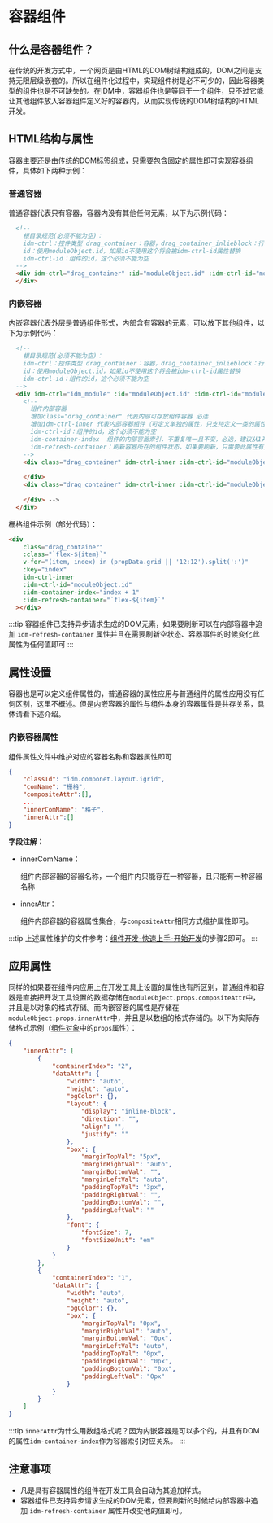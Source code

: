 # 容器组件
## 什么是容器组件？
在传统的开发方式中，一个网页是由HTML的DOM树结构组成的，DOM之间是支持无限层级嵌套的。所以在组件化过程中，实现组件树是必不可少的，因此容器类型的组件也是不可缺失的。在IDM中，容器组件也是等同于一个组件，只不过它能让其他组件放入容器组件定义好的容器内，从而实现传统的DOM树结构的HTML开发。
## HTML结构与属性
容器主要还是由传统的DOM标签组成，只需要包含固定的属性即可实现容器组件，具体如下两种示例：
### 普通容器
普通容器代表只有容器，容器内没有其他任何元素，以下为示例代码：
```html
  <!--
    根目录规范(必须不能为空)：
    idm-ctrl：控件类型 drag_container：容器，drag_container_inlieblock：行内容器，idm_module：非容器的组件
    id：使用moduleObject.id，如果id不使用这个将会被idm-ctrl-id属性替换
    idm-ctrl-id：组件的id，这个必须不能为空
  -->
  <div idm-ctrl="drag_container" :id="moduleObject.id" :idm-ctrl-id="moduleObject.id">
  </div>
```
### 内嵌容器
内嵌容器代表外层是普通组件形式，内部含有容器的元素，可以放下其他组件，以下为示例代码：
```html
  <!--
    根目录规范(必须不能为空)：
    idm-ctrl：控件类型 drag_container：容器，drag_container_inlieblock：行内容器，idm_module：非容器的组件
    id：使用moduleObject.id，如果id不使用这个将会被idm-ctrl-id属性替换
    idm-ctrl-id：组件的id，这个必须不能为空
  -->
  <div idm-ctrl="idm_module" :id="moduleObject.id" :idm-ctrl-id="moduleObject.id" class="idm-columns-layout">
    <!--
      组件内部容器
      增加class="drag_container" 代表内部可存放组件容器 必选
      增加idm-ctrl-inner 代表内部容器组件（可定义单独的属性，只支持定义一类的属性,一个组件内只包含一种） 可选
      idm-ctrl-id：组件的id，这个必须不能为空
      idm-container-index  组件的内部容器索引，不重复唯一且不变，必选，建议从1开始
      idm-refresh-container：刷新容器所在的组件状态，如果要刷新，只需要此属性有变化即可刷新整个组件的状态
    -->
    <div class="drag_container" idm-ctrl-inner :idm-ctrl-id="moduleObject.id" idm-container-index="1">
      
    </div>
    <div class="drag_container" idm-ctrl-inner :idm-ctrl-id="moduleObject.id" idm-container-index="2">
      
    </div> -->
  </div>
```
栅格组件示例（部分代码）：
```html
<div
    class="drag_container"
    :class="`flex-${item}`"
    v-for="(item, index) in (propData.grid || '12:12').split(':')"
    :key="index"
    idm-ctrl-inner
    :idm-ctrl-id="moduleObject.id"
    :idm-container-index="index + 1"
    :idm-refresh-container="`flex-${item}`"
  ></div>
```
:::tip
容器组件已支持异步请求生成的DOM元素，如果要刷新可以在内部容器中追加 `idm-refresh-container` 属性并且在需要刷新空状态、容器事件的时候变化此属性为任何值即可
:::
## 属性设置
容器也是可以定义组件属性的，普通容器的属性应用与普通组件的属性应用没有任何区别，这里不概述。但是内嵌容器的属性与组件本身的容器属性是共存关系，具体请看下述介绍。
### 内嵌容器属性
组件属性文件中维护对应的容器名称和容器属性即可
```json
{
    "classId": "idm.componet.layout.igrid",
    "comName": "栅格",
    "compositeAttr":[],
    ...
    "innerComName": "格子",
    "innerAttr":[]
}
```
**字段注解：**
- innerComName：
  
  组件内部容器的容器名称，一个组件内只能存在一种容器，且只能有一种容器名称

- innerAttr：

  组件内部容器的容器属性集合，与`compositeAttr`相同方式维护属性即可。

:::tip
上述属性维护的文件参考：[组件开发-快速上手-开始开发](./easystart.md#开始开发)的步骤2即可。
:::
## 应用属性
同样的如果要在组件内应用上在开发工具上设置的属性也有所区别，普通组件和容器是直接把开发工具设置的数据存储在`moduleObject.props.compositeAttr`中，并且是以对象的格式存储。而内嵌容器的属性是存储在`moduleObject.props.innerAttr`中，并且是以数组的格式存储的。以下为实际存储格式示例（[组件对象](./moduleobject.md)中的`props`属性）：
```json
{
    "innerAttr": [
        {
            "containerIndex": "2",
            "dataAttr": {
                "width": "auto",
                "height": "auto",
                "bgColor": {},
                "layout": {
                    "display": "inline-block",
                    "direction": "",
                    "align": "",
                    "justify": ""
                },
                "box": {
                    "marginTopVal": "5px",
                    "marginRightVal": "auto",
                    "marginBottomVal": "",
                    "marginLeftVal": "auto",
                    "paddingTopVal": "3px",
                    "paddingRightVal": "",
                    "paddingBottomVal": "",
                    "paddingLeftVal": ""
                },
                "font": {
                    "fontSize": 7,
                    "fontSizeUnit": "em"
                }
            }
        },
        {
            "containerIndex": "1",
            "dataAttr": {
                "width": "auto",
                "height": "auto",
                "bgColor": {},
                "box": {
                    "marginTopVal": "0px",
                    "marginRightVal": "auto",
                    "marginBottomVal": "0px",
                    "marginLeftVal": "auto",
                    "paddingTopVal": "0px",
                    "paddingRightVal": "0px",
                    "paddingBottomVal": "0px",
                    "paddingLeftVal": "0px"
                }
            }
        }
    ]
}
```
:::tip
`innerAttr`为什么用数组格式呢？因为内嵌容器是可以多个的，并且有DOM的属性`idm-container-index`作为容器索引对应关系。
:::
## 注意事项
- 凡是具有容器属性的组件在开发工具会自动为其追加样式。
- 容器组件已支持异步请求生成的DOM元素，但要刷新的时候给内部容器中追加 `idm-refresh-container` 属性并改变他的值即可。